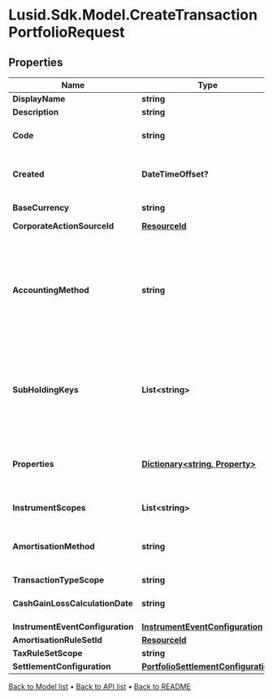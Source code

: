 # Lusid.Sdk.Model.CreateTransactionPortfolioRequest

## Properties

Name | Type | Description | Notes
------------ | ------------- | ------------- | -------------
**DisplayName** | **string** | The name of the transaction portfolio. | 
**Description** | **string** | A description for the transaction portfolio. | [optional] 
**Code** | **string** | The code of the transaction portfolio. Together with the scope this uniquely identifies the transaction portfolio. | 
**Created** | **DateTimeOffset?** | The effective datetime at which to create the transaction portfolio. No transactions can be added to the transaction portfolio before this date. Defaults to the current LUSID system datetime if not specified. | [optional] 
**BaseCurrency** | **string** | The base currency of the transaction portfolio in ISO 4217 currency code format. | 
**CorporateActionSourceId** | [**ResourceId**](ResourceId.md) |  | [optional] 
**AccountingMethod** | **string** | . The available values are: Default, AverageCost, FirstInFirstOut, LastInFirstOut, HighestCostFirst, LowestCostFirst, ProRateByUnits, ProRateByCost, ProRateByCostPortfolioCurrency, IntraDayThenFirstInFirstOut, LongTermHighestCostFirst, LongTermHighestCostFirstPortfolioCurrency, HighestCostFirstPortfolioCurrency, LowestCostFirstPortfolioCurrency, MaximumLossMinimumGain, MaximumLossMinimumGainPortfolioCurrency | [optional] 
**SubHoldingKeys** | **List&lt;string&gt;** | A set of unique transaction properties to group the transaction portfolio&#39;s holdings by, perhaps for strategy tagging. Each property must be from the &#39;Transaction&#39; domain and identified by a key in the format {domain}/{scope}/{code}, for example &#39;Transaction/strategies/quantsignal&#39;. See https://support.lusid.com/knowledgebase/article/KA-01879/en-us for more information. | [optional] 
**Properties** | [**Dictionary&lt;string, Property&gt;**](Property.md) | A set of unique portfolio properties to add custom data to the transaction portfolio. Each property must be from the &#39;Portfolio&#39; domain and identified by a key in the format {domain}/{scope}/{code}, for example &#39;Portfolio/Manager/Id&#39;. Note these properties must be pre-defined. | [optional] 
**InstrumentScopes** | **List&lt;string&gt;** | The resolution strategy used to resolve instruments of transactions/holdings upserted to this portfolio. | [optional] 
**AmortisationMethod** | **string** | The amortisation method used by the portfolio for the calculation. The available values are: NoAmortisation, StraightLine, EffectiveYield, StraightLineSettlementDate, EffectiveYieldSettlementDate | [optional] 
**TransactionTypeScope** | **string** | The scope of the transaction types. | [optional] 
**CashGainLossCalculationDate** | **string** | The option when the Cash Gain Loss to be calulated, TransactionDate/SettlementDate. Defaults to SettlementDate. | [optional] 
**InstrumentEventConfiguration** | [**InstrumentEventConfiguration**](InstrumentEventConfiguration.md) |  | [optional] 
**AmortisationRuleSetId** | [**ResourceId**](ResourceId.md) |  | [optional] 
**TaxRuleSetScope** | **string** | The scope of the tax rule sets for this portfolio. | [optional] 
**SettlementConfiguration** | [**PortfolioSettlementConfiguration**](PortfolioSettlementConfiguration.md) |  | [optional] 

[Back to Model list](../README.md#documentation-for-models) &#8226; [Back to API list](../README.md#documentation-for-api-endpoints) &#8226; [Back to README](../README.md)

